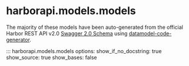 # harborapi.models.models

The majority of these models have been auto-generated from the official Harbor REST API v2.0 [Swagger 2.0 Schema](https://github.com/goharbor/harbor/blob/main/api/v2.0/swagger.yaml) using [datamodel-code-generator](https://koxudaxi.github.io/datamodel-code-generator/).

::: harborapi.models.models
    options:
        show_if_no_docstring: true
        show_source: true
        show_bases: false
